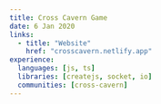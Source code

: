 ```yaml
---
title: Cross Cavern Game
date: 6 Jan 2020
links:
  - title: "Website"
    href: "crosscavern.netlify.app"
experience:
  languages: [js, ts]
  libraries: [createjs, socket, io]
  communities: [cross-cavern]
---
```

